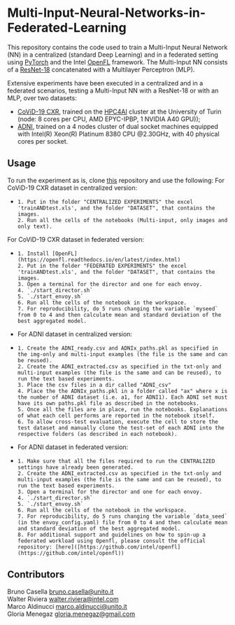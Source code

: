 # Multi-Input-Neural-Networks-in-Federated-Learning

This repository contains the code used to train a Multi-Input Neural Network (NN) in a centralized (standard Deep Learning) and in a federated setting using [PyTorch](https://pytorch.org/) and the Intel [OpenFL](https://openfl.readthedocs.io/en/latest/index.html) framework. The Multi-Input NN consists of a [ResNet-18](https://pytorch.org/vision/main/models/generated/torchvision.models.resnet18.html) concatenated with a Multilayer Perceptron (MLP).

Extensive experiments have been executed in a centralized and in a federated scenarios, testing a Multi-Input NN with a ResNet-18 or with an MLP, over two datasets:
- [CoViD-19 CXR](https://ai4covid-hackathon.it/), trained on the [HPC4AI](https://hpc4ai.unito.it/documentation/) cluster at the University of Turin (node: 8 cores per CPU, AMD EPYC-IPBP, 1 NVIDIA A40 GPU));
- [ADNI](https://adni.loni.usc.edu/), trained on a 4 nodes cluster of dual socket machines equipped with Intel(R) Xeon(R) Platinum 8380 CPU @2.30GHz, with 40 physical cores per socket.

## Usage

To run the experiment as is, clone [this]([https://github.com/alpha-unito/streamflow-fl](https://github.com/CasellaJr/Multi-Input-Neural-Networks-in-Federated-Learning)) repository and use the following:
For CoViD-19 CXR dataset in centralized version:
- ```
  1. Put in the folder "CENTRALIZED EXPERIMENTS" the excel 'trainANDtest.xls', and the folder "DATASET", that contains the images.
  2. Run all the cells of the notebooks (Multi-input, only images and only text).
  ```
For CoViD-19 CXR dataset in federated version:
- ```
  1. Install [OpenFL](https://openfl.readthedocs.io/en/latest/index.html)
  2. Put in the folder "FEDERATED EXPERIMENTS" the excel 'trainANDtest.xls', and the folder "DATASET", that contains the images.
  3. Open a terminal for the director and one for each envoy.
  4. `./start_director.sh`
  5. `./start_envoy.sh`
  6. Run all the cells of the notebook in the workspace.
  7. For reproducibility, do 5 runs changing the variable `myseed` from 0 to 4 and then calculate mean and standard deviation of the best aggregated model.
  ```
- For ADNI dataset in centralized version:
- ```
  1. Create the ADNI_ready.csv and ADNIx_paths.pkl as specified in the img-only and multi-input examples (the file is the same and can be reused).
  2. Create the ADNI_extracted.csv as specified in the txt-only and multi-input examples (the file is the same and can be reused), to run the text based experiments.
  3. Place the csv files in a dir called "ADNI_csv"
  4. Place the the ADNIx_paths.pkl in a folder called "ax" where x is the number of ADNI dataset (i.e. a1, for ADNI1). Each ADNI set must have its own paths.pkl file as described in the notebooks.
  5. Once all the files are in place, run the notebooks. Explanations of what each cell performs are reported in the notebook itself.
  6. To allow cross-test evaluation, execute the cell to store the test dataset and manually clone the test-set of each ADNI into the respective folders (as described in each notebook).
  ```
- For ADNI dataset in federated version:
- ```
  1. Make sure that all the files required to run the CENTRALIZED settings have already been generated.
  2. Create the ADNI_extracted.csv as specified in the txt-only and multi-input examples (the file is the same and can be reused), to run the text based experiments.
  3. Open a terminal for the director and one for each envoy.
  4. `./start_director.sh`
  5. `./start_envoy.sh`
  6. Run all the cells of the notebook in the workspace.
  7. For reproducibility, do 5 runs changing the variable `data_seed` (in the envoy_config.yaml) file from 0 to 4 and then calculate mean and standard deviation of the best aggregated model.
  8. For additional support and guidelines on how to spin-up a federated workload using Openfl, please consult the official repository: [here]([https://github.com/intel/openfl](https://github.com/intel/openfl))
  ```

## Contributors
Bruno Casella <bruno.casella@unito.it>  
Walter Riviera <walter.riviera@intel.com>  
Marco Aldinucci <marco.aldinucci@unito.it>  
Gloria Menegaz <gloria.menegaz@gmail.com>



